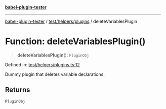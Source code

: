[**babel-plugin-tester**](../../../../README.md)

***

[babel-plugin-tester](../../../../README.md) / [test/helpers/plugins](../README.md) / deleteVariablesPlugin

# Function: deleteVariablesPlugin()

> **deleteVariablesPlugin**(): `PluginObj`

Defined in: [test/helpers/plugins.ts:12](https://github.com/Xunnamius/babel-plugin-tester/blob/91349cafb3cefac8248e86580feec53bd082321e/test/helpers/plugins.ts#L12)

Dummy plugin that deletes variable declarations.

## Returns

`PluginObj`
